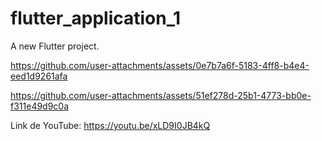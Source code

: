 # flutter_application_1

A new Flutter project.

https://github.com/user-attachments/assets/0e7b7a6f-5183-4ff8-b4e4-eed1d9261afa

https://github.com/user-attachments/assets/51ef278d-25b1-4773-bb0e-f311e49d9c0a

Link de YouTube: https://youtu.be/xLD9I0JB4kQ


